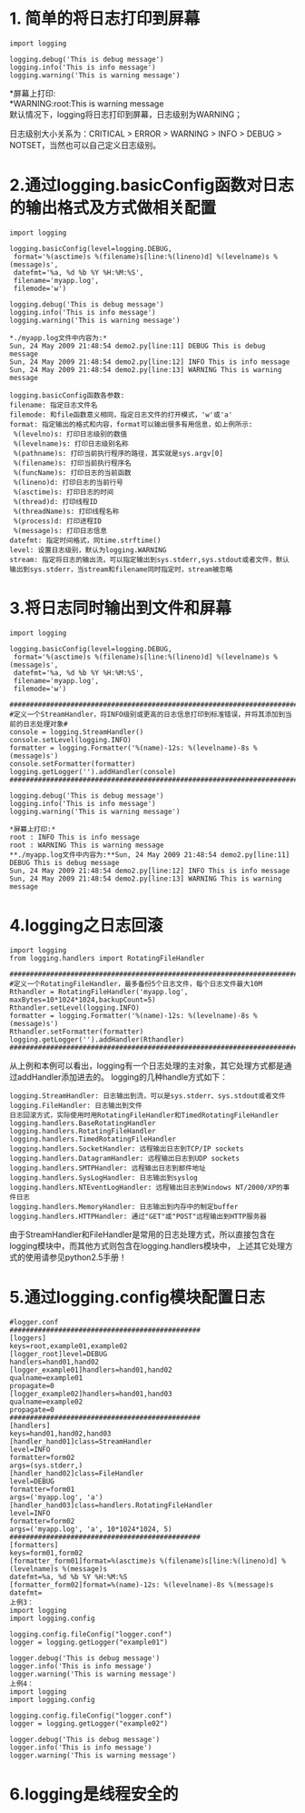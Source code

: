 # 1. 简单的将日志打印到屏幕


	import logging

	logging.debug('This is debug message')
	logging.info('This is info message')
	logging.warning('This is warning message')
 
*屏幕上打印:  
	*WARNING:root:This is warning message  
默认情况下，logging将日志打印到屏幕，日志级别为WARNING；

日志级别大小关系为：CRITICAL > ERROR > WARNING > INFO > DEBUG > NOTSET，当然也可以自己定义日志级别。

# 2.通过logging.basicConfig函数对日志的输出格式及方式做相关配置

	import logging

	logging.basicConfig(level=logging.DEBUG,
	 format='%(asctime)s %(filename)s[line:%(lineno)d] %(levelname)s %(message)s',
	 datefmt='%a, %d %b %Y %H:%M:%S',
	 filename='myapp.log',
	 filemode='w')
	 
	logging.debug('This is debug message')
	logging.info('This is info message')
	logging.warning('This is warning message')
 
	*./myapp.log文件中内容为:*
	Sun, 24 May 2009 21:48:54 demo2.py[line:11] DEBUG This is debug message
	Sun, 24 May 2009 21:48:54 demo2.py[line:12] INFO This is info message
	Sun, 24 May 2009 21:48:54 demo2.py[line:13] WARNING This is warning message

	logging.basicConfig函数各参数:
	filename: 指定日志文件名
	filemode: 和file函数意义相同，指定日志文件的打开模式，'w'或'a'
	format: 指定输出的格式和内容，format可以输出很多有用信息，如上例所示:
	 %(levelno)s: 打印日志级别的数值
	 %(levelname)s: 打印日志级别名称
	 %(pathname)s: 打印当前执行程序的路径，其实就是sys.argv[0]
	 %(filename)s: 打印当前执行程序名
	 %(funcName)s: 打印日志的当前函数
	 %(lineno)d: 打印日志的当前行号
	 %(asctime)s: 打印日志的时间
	 %(thread)d: 打印线程ID
	 %(threadName)s: 打印线程名称
	 %(process)d: 打印进程ID
	 %(message)s: 打印日志信息
	datefmt: 指定时间格式，同time.strftime()
	level: 设置日志级别，默认为logging.WARNING
	stream: 指定将日志的输出流，可以指定输出到sys.stderr,sys.stdout或者文件，默认输出到sys.stderr，当stream和filename同时指定时，stream被忽略

# 3.将日志同时输出到文件和屏幕

	import logging

	logging.basicConfig(level=logging.DEBUG,
	 format='%(asctime)s %(filename)s[line:%(lineno)d] %(levelname)s %(message)s',
	 datefmt='%a, %d %b %Y %H:%M:%S',
	 filename='myapp.log',
	 filemode='w')
	
	#################################################################################################
	#定义一个StreamHandler，将INFO级别或更高的日志信息打印到标准错误，并将其添加到当前的日志处理对象#
	console = logging.StreamHandler()
	console.setLevel(logging.INFO)
	formatter = logging.Formatter('%(name)-12s: %(levelname)-8s %(message)s')
	console.setFormatter(formatter)
	logging.getLogger('').addHandler(console)
	#################################################################################################
	
	logging.debug('This is debug message')
	logging.info('This is info message')
	logging.warning('This is warning message')
 
	*屏幕上打印:*
	root : INFO This is info message
	root : WARNING This is warning message
	**./myapp.log文件中内容为:**Sun, 24 May 2009 21:48:54 demo2.py[line:11] DEBUG This is debug message
	Sun, 24 May 2009 21:48:54 demo2.py[line:12] INFO This is info message
	Sun, 24 May 2009 21:48:54 demo2.py[line:13] WARNING This is warning message

# 4.logging之日志回滚

	import logging
	from logging.handlers import RotatingFileHandler

	#################################################################################################
	#定义一个RotatingFileHandler，最多备份5个日志文件，每个日志文件最大10M
	Rthandler = RotatingFileHandler('myapp.log', maxBytes=10*1024*1024,backupCount=5)
	Rthandler.setLevel(logging.INFO)
	formatter = logging.Formatter('%(name)-12s: %(levelname)-8s %(message)s')
	Rthandler.setFormatter(formatter)
	logging.getLogger('').addHandler(Rthandler)
	################################################################################################
从上例和本例可以看出，logging有一个日志处理的主对象，其它处理方式都是通过addHandler添加进去的。
	logging的几种handle方式如下：

	logging.StreamHandler: 日志输出到流，可以是sys.stderr、sys.stdout或者文件
	logging.FileHandler: 日志输出到文件
	日志回滚方式，实际使用时用RotatingFileHandler和TimedRotatingFileHandler
	logging.handlers.BaseRotatingHandler
	logging.handlers.RotatingFileHandler
	logging.handlers.TimedRotatingFileHandler
	logging.handlers.SocketHandler: 远程输出日志到TCP/IP sockets
	logging.handlers.DatagramHandler: 远程输出日志到UDP sockets
	logging.handlers.SMTPHandler: 远程输出日志到邮件地址
	logging.handlers.SysLogHandler: 日志输出到syslog
	logging.handlers.NTEventLogHandler: 远程输出日志到Windows NT/2000/XP的事件日志
	logging.handlers.MemoryHandler: 日志输出到内存中的制定buffer
	logging.handlers.HTTPHandler: 通过"GET"或"POST"远程输出到HTTP服务器

由于StreamHandler和FileHandler是常用的日志处理方式，所以直接包含在logging模块中，而其他方式则包含在logging.handlers模块中，
上述其它处理方式的使用请参见python2.5手册！

# 5.通过logging.config模块配置日志

	#logger.conf
	###############################################
	[loggers]
	keys=root,example01,example02
	[logger_root]level=DEBUG
	handlers=hand01,hand02
	[logger_example01]handlers=hand01,hand02
	qualname=example01
	propagate=0
	[logger_example02]handlers=hand01,hand03
	qualname=example02
	propagate=0
	###############################################
	[handlers]
	keys=hand01,hand02,hand03
	[handler_hand01]class=StreamHandler
	level=INFO
	formatter=form02
	args=(sys.stderr,)
	[handler_hand02]class=FileHandler
	level=DEBUG
	formatter=form01
	args=('myapp.log', 'a')
	[handler_hand03]class=handlers.RotatingFileHandler
	level=INFO
	formatter=form02
	args=('myapp.log', 'a', 10*1024*1024, 5)
	###############################################
	[formatters]
	keys=form01,form02
	[formatter_form01]format=%(asctime)s %(filename)s[line:%(lineno)d] %(levelname)s %(message)s
	datefmt=%a, %d %b %Y %H:%M:%S
	[formatter_form02]format=%(name)-12s: %(levelname)-8s %(message)s
	datefmt=
	上例3：
	import logging
	import logging.config

	logging.config.fileConfig("logger.conf")
	logger = logging.getLogger("example01")

	logger.debug('This is debug message')
	logger.info('This is info message')
	logger.warning('This is warning message')
	上例4：
	import logging
	import logging.config

	logging.config.fileConfig("logger.conf")
	logger = logging.getLogger("example02")

	logger.debug('This is debug message')
	logger.info('This is info message')
	logger.warning('This is warning message')

# 6.logging是线程安全的

